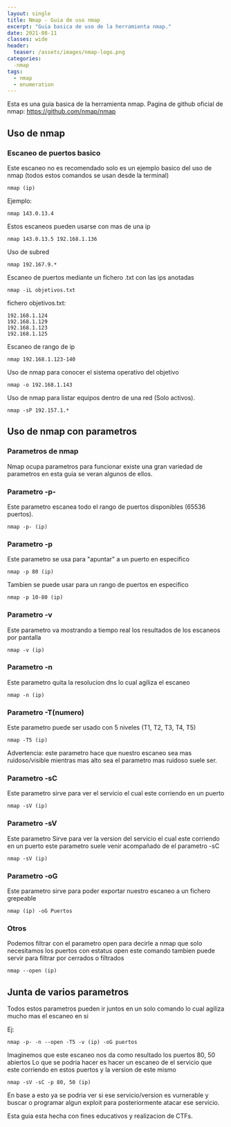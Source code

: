 ```yaml
---
layout: single
title: Nmap - Guia de uso nmap
excerpt: "Guia basica de uso de la herramienta nmap."
date: 2021-08-11
classes: wide
header:
  teaser: /assets/images/nmap-logo.png
categories:
  -nmap
tags:  
  - nmap
  - enumeration
---
```

Esta es una guia basica de la herramienta nmap.
Pagina de github oficial de nmap:
https://github.com/nmap/nmap



## Uso de nmap 
### Escaneo de puertos basico

Este escaneo no es recomendado solo es un ejemplo basico del uso de nmap 
(todos estos comandos se usan desde la terminal)
```
nmap (ip)
```
Ejemplo:
```
nmap 143.0.13.4
```
Estos escaneos pueden usarse con mas de una ip
```
nmap 143.0.13.5 192.168.1.136
```
Uso de subred
```
nmap 192.167.9.*
```
Escaneo de puertos mediante un fichero .txt con las ips anotadas
```
nmap -iL objetivos.txt
```
fichero objetivos.txt:
```
192.168.1.124
192.168.1.129
192.168.1.123
192.168.1.125
```
Escaneo de rango de ip 
```
nmap 192.168.1.123-140
```
Uso de nmap para conocer el sistema operativo del objetivo
```
nmap -o 192.168.1.143
```
Uso de nmap para listar equipos dentro de una red (Solo activos).
```
nmap -sP 192.157.1.*
```
## Uso de nmap con parametros
### Parametros de nmap 
Nmap ocupa parametros para funcionar existe una gran variedad de parametros en esta guia se veran algunos de ellos.
### Parametro -p-
Este parametro escanea todo el rango de puertos disponibles (65536 puertos).
```
nmap -p- (ip)
```
### Parametro -p
Este parametro se usa para "apuntar" a un puerto en especifico 
```
nmap -p 80 (ip)
```
Tambien se puede usar para un rango de puertos en especifico
```
nmap -p 10-80 (ip)
```
### Parametro -v
Este parametro va mostrando a tiempo real los resultados de los escaneos por pantalla
```
nmap -v (ip)
```
### Parametro -n 
Este parametro quita la resolucion dns lo cual agiliza el escaneo
```
nmap -n (ip)
```
### Parametro -T(numero)
Este parametro puede ser usado con 5 niveles (T1, T2, T3, T4, T5) 
```
nmap -T5 (ip)
```
Advertencia: este parametro hace que nuestro escaneo sea mas ruidoso/visible mientras mas alto sea el parametro mas ruidoso suele ser.
### Parametro -sC
Este parametro sirve para ver el servicio el cual este corriendo en un puerto 
``` 
nmap -sV (ip) 
```
### Parametro -sV 
Este parametro Sirve para ver la version del servicio el cual este corriendo en un puerto este parametro suele venir acompañado de el parametro -sC
```
nmap -sV (ip)
```
### Parametro -oG 
Este parametro sirve para poder exportar nuestro escaneo a un fichero grepeable
```
nmap (ip) -oG Puertos
```
### Otros
Podemos filtrar con el parametro open para decirle a nmap que solo necesitamos los puertos con estatus open 
este comando tambien puede servir para filtrar por cerrados o filtrados 
```
nmap --open (ip)
```
## Junta de varios parametros
Todos estos parametros pueden ir juntos en un solo comando lo cual agiliza mucho mas el escaneo en si

Ej:
```
nmap -p- -n --open -T5 -v (ip) -oG puertos
```
Imaginemos que este escaneo nos da como resultado los puertos 80, 50 abiertos
Lo que se podria hacer es hacer un escaneo de el servicio que este corriendo en estos puertos y la version de este mismo
``` 
nmap -sV -sC -p 80, 50 (ip)
```
En base a esto ya se podria ver si ese servicio/version es vurnerable y buscar o programar algun exploit para posteriormente atacar ese servicio.

Esta guia esta hecha con fines educativos y realizacion de CTFs.
